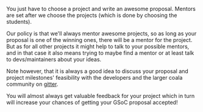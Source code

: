 You just have to choose a project and write an awesome proposal.
Mentors are set after we choose the projects (which is done by choosing the students).

Our policy is that we'll always mentor awesome projects, so as long as your proposal
is one of the winning ones, there will be a mentor for the project.
But as for all other projects it might help to talk to your possible mentors, and in
that case it also means trying to maybe find a mentor or at least talk to
devs/maintainers about your ideas.

Note however, that it is always a good idea to discuss your proposal and project
milestones' feasibility with the developers and the larger coala community on [gitter](https://coala.io/chat).

You will almost always get valuable feedback for your project which in turn will increase your chances of
getting your GSoC proposal accepted!
